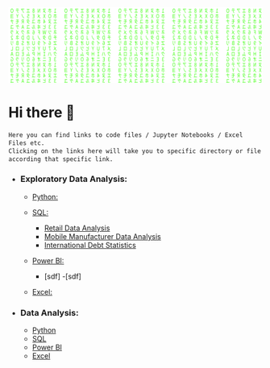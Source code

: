 <!--
**bhanu-thakur/bhanu-thakur** is a ✨ _special_ ✨ repository because its `README.md` (this file) appears on your GitHub profile.

Here are some ideas to get you started:

- 🔭 I’m currently working on ...
- 🌱 I’m currently learning ...
- 👯 I’m looking to collaborate on ...
- 🤔 I’m looking for help with ...
- 💬 Ask me about ...
- 📫 How to reach me: ...
- 😄 Pronouns: ...
- ⚡ Fun fact: ...
-->

<p align="center">
  <img 
    src="https://raw.githubusercontent.com/bhanu-thakur/bhanu-thakur/cefd134eac092dfc1e86c187c5d68075feabf33c/assets/matrix.svg"
  >
</p>

<h1> Hi there 👋  </h1>  

```
Here you can find links to code files / Jupyter Notebooks / Excel Files etc.
Clicking on the links here will take you to specific directory or file according that specific link.
```

- ### Exploratory Data Analysis:
  - [Python:](https://github.com/bhanu-thakur/friendly-sniffle/tree/main/Python)
  - [SQL:](https://github.com/bhanu-thakur/friendly-sniffle/tree/main/SQL)
    - [Retail Data Analysis](https://github.com/bhanu-thakur/friendly-sniffle/tree/main/SQL/Retail%20Data%20Analysis)
    - [Mobile Manufacturer Data Analysis](https://github.com/bhanu-thakur/friendly-sniffle/tree/main/SQL/Mobile%20Manufacturer%20Data%20Analysis)
    - [International Debt Statistics](https://github.com/bhanu-thakur/friendly-sniffle/blob/main/SQL/Analyze%20International%20Debt%20Statistics/notebook.ipynb)
  
  - [Power BI:](https://github.com/bhanu-thakur/friendly-sniffle/tree/main/Power%20BI)
    - [sdf]
      -[sdf]
  - [Excel:](https://github.com/bhanu-thakur/friendly-sniffle/tree/main/Excel)

- ### Data Analysis:
  - [Python](https://github.com/bhanu-thakur/friendly-sniffle/tree/main/Python)
  - [SQL](https://github.com/bhanu-thakur/friendly-sniffle/tree/main/SQL)
  - [Power BI](https://github.com/bhanu-thakur/friendly-sniffle/tree/main/Power%20BI)
  - [Excel](https://github.com/bhanu-thakur/friendly-sniffle/tree/main/Excel)
